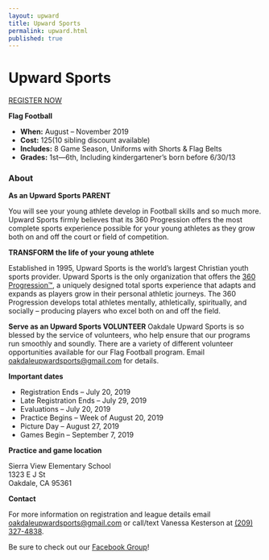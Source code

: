 ```yaml
---
layout: upward
title: Upward Sports
permalink: upward.html
published: true
---
```


# Upward Sports

<a class="upward-register-btn" href="https://registration.upward.org/UPW68421">REGISTER NOW</a>

**Flag Football**

- **When:** August – November 2019
- **Cost:** $125 ($10 sibling discount available)
- **Includes:** 8 Game Season, Uniforms with Shorts & Flag Belts
- **Grades:** 1st—6th, Including kindergartener’s born before 6/30/13

### About

**As an Upward Sports PARENT**

You will see your young athlete develop in Football skills and so much more. Upward Sports firmly believes that its 360 Progression offers the most complete sports experience possible for your young athletes as they grow both on and off the court or field of competition.</p>

**TRANSFORM the life of your young athlete**

Established in 1995, Upward Sports is the world’s largest Christian youth sports provider. Upward Sports is the only organization that offers the [360 Progression™](https://www.upward.org/about/360progression), a uniquely designed total sports experience that adapts and expands as players grow in their personal athletic journeys. The 360 Progression develops total athletes mentally, athletically, spiritually, and socially – producing players who excel both on and off the field.</p>

**Serve as an Upward Sports VOLUNTEER**
Oakdale Upward Sports is so blessed by the service of volunteers, who help ensure that our programs run smoothly and soundly. There are a variety of different volunteer opportunities available for our Flag Football program. Email [oakdaleupwardsports@gmail.com](mailto:oakdaleupwardsports@gmail.com) for details.

**Important dates**

- Registration Ends – July 20, 2019
- Late Registration Ends – July 29, 2019
- Evaluations – July 20, 2019
- Practice Begins – Week of August 20, 2019
- Picture Day – August 27, 2019
- Games Begin – September 7, 2019

**Practice and game location**

Sierra View Elementary School<br />
1323 E J St<br />
Oakdale, CA  95361

**Contact**

For more information on registration and league details email [oakdaleupwardsports@gmail.com](mailto:oakdaleupwardsports@gmail.com) or call/text Vanessa Kesterson at [(209) 327-4838](tel:+12093274838).

Be sure to check out our [Facebook Group](https://www.facebook.com/groups/190504948346754/)!
